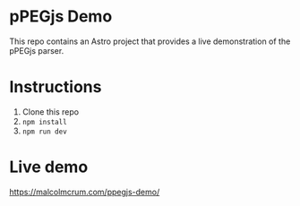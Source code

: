 # pPEGjs Demo

This repo contains an Astro project that provides a live demonstration of the
pPEGjs parser.

# Instructions

1. Clone this repo
2. `npm install`
3. `npm run dev`

# Live demo

https://malcolmcrum.com/ppegjs-demo/
